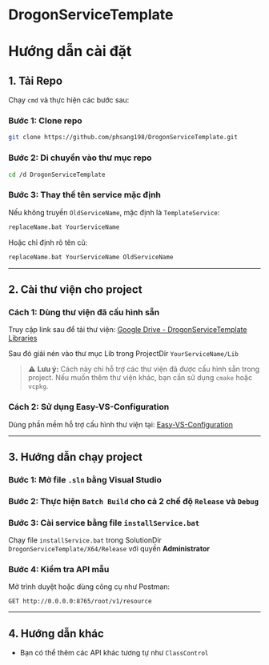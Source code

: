 # DrogonServiceTemplate

# Hướng dẫn cài đặt

## 1. Tải Repo

Chạy `cmd` và thực hiện các bước sau:

### Bước 1: Clone repo

```sh
git clone https://github.com/phsang198/DrogonServiceTemplate.git
```

### Bước 2: Di chuyển vào thư mục repo

```sh
cd /d DrogonServiceTemplate
```

### Bước 3: Thay thế tên service mặc định

Nếu không truyền `OldServiceName`, mặc định là `TemplateService`:

```sh
replaceName.bat YourServiceName
```

Hoặc chỉ định rõ tên cũ:

```sh
replaceName.bat YourServiceName OldServiceName
```

---

## 2. Cài thư viện cho project

### Cách 1: Dùng thư viện đã cấu hình sẵn

Truy cập link sau để tải thư viện:
[Google Drive - DrogonServiceTemplate Libraries](https://drive.google.com/file/d/1NVjwfPkPqbAvN_Dh9m6MVeC1WhEJhhDb/view?usp=sharing)

Sau đó giải nén vào thư mục Lib trong ProjectDir `YourServiceName/Lib`

> ⚠️ **Lưu ý:** Cách này chỉ hỗ trợ các thư viện đã được cấu hình sẵn trong project. Nếu muốn thêm thư viện khác, bạn cần sử dụng `cmake` hoặc `vcpkg`.

### Cách 2: Sử dụng Easy-VS-Configuration

Dùng phần mềm hỗ trợ cấu hình thư viện tại:
[Easy-VS-Configuration](https://github.com/phsang198/Easy-VS-Configuration)

---

## 3. Hướng dẫn chạy project

### Bước 1: Mở file `.sln` bằng Visual Studio

### Bước 2: Thực hiện `Batch Build` cho cả 2 chế độ `Release` và `Debug`

### Bước 3: Cài service bằng file `installService.bat`

Chạy file `installService.bat` trong SolutionDir `DrogonServiceTemplate/X64/Release` với quyền **Administrator**

### Bước 4: Kiểm tra API mẫu

Mở trình duyệt hoặc dùng công cụ như Postman:

```
GET http://0.0.0.0:8765/root/v1/resource
```

---

## 4. Hướng dẫn khác

* Bạn có thể thêm các API khác tương tự như `ClassControl`
